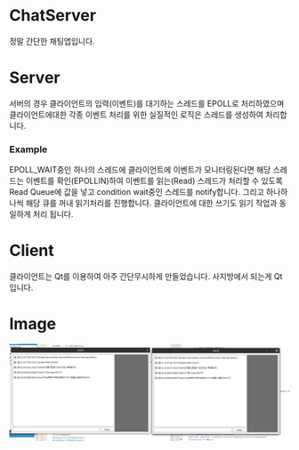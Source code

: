 # ChatServer
정말 간단한 채팅앱입니다. 


# Server
서버의 경우 클라이언트의 입력(이벤트)를 대기하는 스레드를 EPOLL로 처리하였으며 클라이언트에대한 각종 이벤트 처리를 위한 실질적인 로직은 스레드를 생성하여 처리합니다. 

### Example 
EPOLL_WAIT중인 하나의 스레드에 클라이언트에 이벤트가 모니터링된다면 해당 스레드는 이벤트를 확인(EPOLLIN)하여 이벤트를 읽는(Read) 스레드가 처리할 수 있도록 Read Queue에 값을 넣고 condition wait중인 스레드를 notify합니다. 
그리고 하나하나씩 해당 큐를 꺼내 읽기처리를 진행합니다. 
클라이언트에 대한 쓰기도 읽기 작업과 동일하게 처리 됩니다.

# Client
클라이언트는 Qt를 이용하여 아주 간단무시하게 만들었습니다. 
사지방에서 되는게 Qt입니다.

# Image
![take](./take.png)
